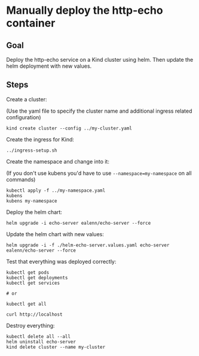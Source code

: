 # Manually deploy the http-echo container

## Goal

Deploy the http-echo service on a Kind cluster using helm. Then update the helm deployment with new values.

## Steps

Create a cluster:

(Use the yaml file to specify the cluster name and additional ingress related configuration)
```
kind create cluster --config ../my-cluster.yaml
```

Create the ingress for Kind:
```
../ingress-setup.sh
```

Create the namespace and change into it:

(If you don't use kubens you'd have to use `--namespace=my-namespace` on all commands)
```
kubectl apply -f ../my-namespace.yaml
kubens
kubens my-namespace
```

Deploy the helm chart:
```
helm upgrade -i echo-server ealenn/echo-server --force
```

Update the helm chart with new values:
```
helm upgrade -i -f ./helm-echo-server.values.yaml echo-server ealenn/echo-server --force
```

Test that everything was deployed correctly:
```
kubectl get pods
kubectl get deployments
kubectl get services

# or

kubectl get all

curl http://localhost
```

Destroy everything:
```
kubectl delete all --all
helm uninstall echo-server
kind delete cluster --name my-cluster
```

